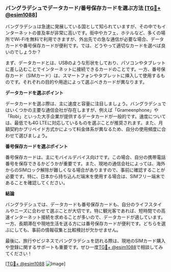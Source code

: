 ### バングラデシュでデータカード/番号保存カードを選ぶ方法 [[TG💪+ @esim1088](https://t.me/s/esim1088)]

バングラデシュは急速に発展している国として知られていますが、その中でもインターネットの普及率が非常に高いです。街中やカフェ、ホテルなど、多くの場所でWi-Fiを無料で利用できますが、外出先での急な通信が必要な場合、データカードや番号保存カードが便利です。では、どうやって適切なカードを選べば良いのでしょうか？

まず、データカードとは、USBのような形状をしており、パソコンやタブレットに差し込むことでインターネットに接続できるカードのことです。一方、番号保存カード（SIMカード）は、スマートフォンやタブレットに挿入して使用するものです。それぞれの目的や用途によって選ぶべきカードが異なります。

**データカードを選ぶポイント**

データカードを選ぶ際は、主に速度と容量に注目しましょう。バングラデシュではいくつかの主要な通信会社が存在しますが、例えば「Grameenphone」や「Robi」といった大手企業が提供するデータカードが一般的です。速度については、最低でも4G LTEに対応しているものを選ぶことが推奨されます。また、月額契約かプリペイド方式かによって料金体系が異なるため、自分の使用頻度に合わせて選びましょう。

**番号保存カードを選ぶポイント**

番号保存カードは、主にモバイルデバイス向けです。この場合、自分の携帯電話番号を保存できるかどうかが重要です。また、現地の通信会社によっては、海外からのSIMロック解除が難しくなる場合がありますので、事前に確認することが必要です。特に、日本から持ち込んだ端末を使用する場合は、SIMフリー端末であることを確認してください。

**結論**

バングラデシュでは、データカードも番号保存カードも、自分のライフスタイルやニーズに合わせて選ぶことが大切です。特に観光客であれば、短時間での高速インターネット接続を求めることが多いので、データカードが適しています。一方、長期滞在や現地生活を送る方には番号保存カードが便利です。どちらを選ぶにしても、事前の情報収集と比較検討が欠かせません。

最後に、旅行やビジネスでバングラデシュを訪れる際は、現地のSIMカード購入や登録に関するサポートも重要です。ぜひ一度[TG💪+ @esim1088](https://t.me/s/esim1088)で相談してみてください！

[[TG💪+ @esim1088](https://t.me/s/esim1088) ![Image](https://i.postimg.cc/Y0z9fWf4/image.png)]